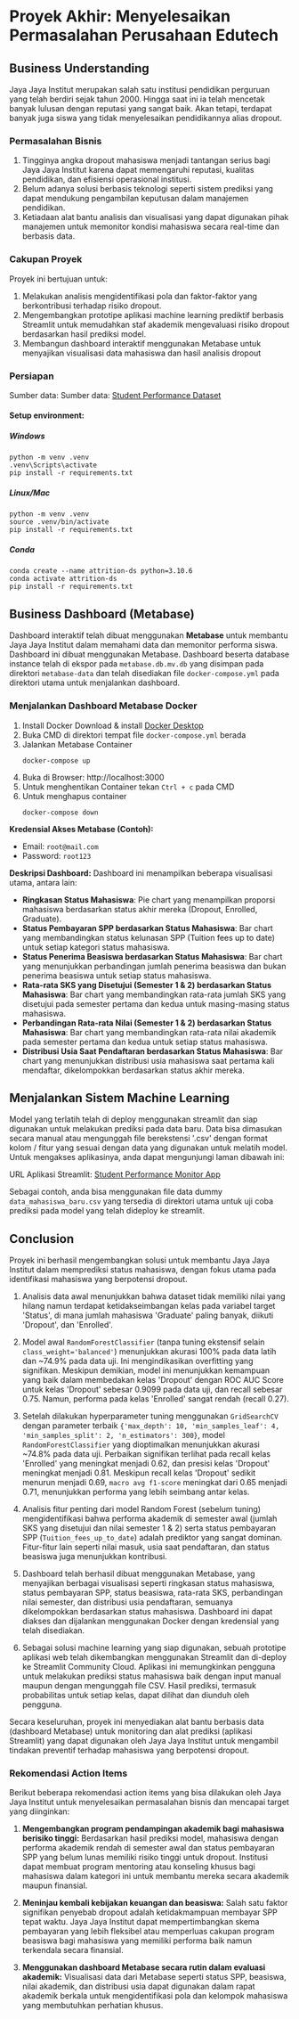 # Proyek Akhir: Menyelesaikan Permasalahan Perusahaan Edutech

## Business Understanding
Jaya Jaya Institut merupakan salah satu institusi pendidikan perguruan yang telah berdiri sejak tahun 2000. Hingga saat ini ia telah mencetak banyak lulusan dengan reputasi yang sangat baik. Akan tetapi, terdapat banyak juga siswa yang tidak menyelesaikan pendidikannya alias dropout.

### Permasalahan Bisnis
1. Tingginya angka dropout mahasiswa menjadi tantangan serius bagi Jaya Jaya Institut karena dapat memengaruhi reputasi, kualitas pendidikan, dan efisiensi operasional institusi.
2. Belum adanya solusi berbasis teknologi seperti sistem prediksi yang dapat mendukung pengambilan keputusan dalam manajemen pendidikan. 
3. Ketiadaan alat bantu analisis dan visualisasi yang dapat digunakan pihak manajemen untuk memonitor kondisi mahasiswa secara real-time dan berbasis data.

### Cakupan Proyek
Proyek ini bertujuan untuk:
1.  Melakukan analisis mengidentifikasi pola dan faktor-faktor yang berkontribusi terhadap risiko dropout.
2.  Mengembangkan prototipe aplikasi machine learning prediktif berbasis Streamlit untuk memudahkan staf akademik mengevaluasi risiko dropout berdasarkan hasil prediksi model.
3. Membangun dashboard interaktif menggunakan Metabase untuk menyajikan visualisasi data mahasiswa dan hasil analisis dropout

### Persiapan

Sumber data: Sumber data: [Student Performance Dataset](https://github.com/dicodingacademy/dicoding_dataset/blob/main/students_performance/data.csv)

#### Setup environment:

##### Windows

```
python -m venv .venv
.venv\Scripts\activate
pip install -r requirements.txt
```
##### Linux/Mac

```
python -m venv .venv
source .venv/bin/activate
pip install -r requirements.txt
```

##### Conda

```
conda create --name attrition-ds python=3.10.6
conda activate attrition-ds
pip install -r requirements.txt
```

## Business Dashboard (Metabase)
Dashboard interaktif telah dibuat menggunakan **Metabase** untuk membantu Jaya Jaya Institut dalam memahami data dan memonitor performa siswa. Dashboard ini dibuat menggunakan Metabase. Dashboard beserta database instance telah di ekspor pada `metabase.db.mv.db` yang disimpan pada direktori `metabase-data` dan telah disediakan file `docker-compose.yml` pada direktori utama untuk menjalankan dashboard.

### Menjalankan Dashboard Metabase Docker

1. Install Docker Download & install [Docker Desktop](https://www.docker.com/products/docker-desktop/)
2. Buka CMD di direktori tempat file `docker-compose.yml` berada
3. Jalankan Metabase Container
   ```
   docker-compose up
   ```
4. Buka di Browser: http://localhost:3000
5. Untuk menghentikan Container tekan `Ctrl + c` pada CMD
6. Untuk menghapus container
   ```
   docker-compose down
   ```

**Kredensial Akses Metabase (Contoh):**
*   Email: `root@mail.com`
*   Password: `root123`

**Deskripsi Dashboard:**
Dashboard ini menampilkan beberapa visualisasi utama, antara lain:
-   **Ringkasan Status Mahasiswa**: Pie chart yang menampilkan proporsi mahasiswa berdasarkan status akhir mereka (Dropout, Enrolled, Graduate).
-   **Status Pembayaran SPP berdasarkan Status Mahasiswa**: Bar chart yang membandingkan status kelunasan SPP (Tuition fees up to date) untuk setiap kategori status mahasiswa.
-   **Status Penerima Beasiswa berdasarkan Status Mahasiswa**: Bar chart yang menunjukkan perbandingan jumlah penerima beasiswa dan bukan penerima beasiswa untuk setiap status mahasiswa.
-   **Rata-rata SKS yang Disetujui (Semester 1 & 2) berdasarkan Status Mahasiswa**: Bar chart yang membandingkan rata-rata jumlah SKS yang disetujui pada semester pertama dan kedua untuk masing-masing status mahasiswa.
-   **Perbandingan Rata-rata Nilai (Semester 1 & 2) berdasarkan Status Mahasiswa**: Bar chart yang membandingkan rata-rata nilai akademik pada semester pertama dan kedua untuk setiap status mahasiswa.
-   **Distribusi Usia Saat Pendaftaran berdasarkan Status Mahasiswa**: Bar chart yang menunjukkan distribusi usia mahasiswa saat pertama kali mendaftar, dikelompokkan berdasarkan status akhir mereka.

## Menjalankan Sistem Machine Learning
Model yang terlatih telah di deploy menggunakan streamlit dan siap digunakan untuk melakukan prediksi pada data baru. Data bisa dimasukan secara manual atau mengunggah file berekstensi '.csv' dengan format kolom / fitur yang sesuai dengan data yang digunakan untuk melatih model. Untuk mengakses aplikasinya, anda dapat mengunjungi laman dibawah ini:

URL Aplikasi Streamlit: [Student Performance Monitor App](https://studentperformancemonitor.streamlit.app/)

Sebagai contoh, anda bisa menggunakan file data dummy `data_mahasiswa_baru.csv` yang tersedia di direktori utama untuk uji coba prediksi pada model yang telah dideploy ke streamlit.

## Conclusion
Proyek ini berhasil mengembangkan solusi untuk membantu Jaya Jaya Institut dalam memprediksi status mahasiswa, dengan fokus utama pada identifikasi mahasiswa yang berpotensi dropout.

1. Analisis data awal menunjukkan bahwa dataset tidak memiliki nilai yang hilang namun terdapat ketidakseimbangan kelas pada variabel target 'Status', di mana jumlah mahasiswa 'Graduate' paling banyak, diikuti 'Dropout', dan 'Enrolled'.

2. Model awal `RandomForestClassifier` (tanpa tuning ekstensif selain `class_weight='balanced'`) menunjukkan akurasi 100% pada data latih dan ~74.9% pada data uji. Ini mengindikasikan overfitting yang signifikan. Meskipun demikian, model ini menunjukkan kemampuan yang baik dalam membedakan kelas 'Dropout' dengan ROC AUC Score untuk kelas 'Dropout' sebesar 0.9099 pada data uji, dan recall sebesar 0.75. Namun, performa pada kelas 'Enrolled' sangat rendah (recall 0.27).

3. Setelah dilakukan hyperparameter tuning menggunakan `GridSearchCV` dengan parameter terbaik `{'max_depth': 10, 'min_samples_leaf': 4, 'min_samples_split': 2, 'n_estimators': 300}`, model `RandomForestClassifier` yang dioptimalkan menunjukkan akurasi ~74.8% pada data uji. Perbaikan signifikan terlihat pada recall kelas 'Enrolled' yang meningkat menjadi 0.62, dan presisi kelas 'Dropout' meningkat menjadi 0.81. Meskipun recall kelas 'Dropout' sedikit menurun menjadi 0.69, `macro avg f1-score` meningkat dari 0.65 menjadi 0.71, menunjukkan performa yang lebih seimbang antar kelas.

4. Analisis fitur penting dari model Random Forest (sebelum tuning) mengidentifikasi bahwa performa akademik di semester awal (jumlah SKS yang disetujui dan nilai semester 1 & 2) serta status pembayaran SPP (`Tuition_fees_up_to_date`) adalah prediktor yang sangat dominan. Fitur-fitur lain seperti nilai masuk, usia saat pendaftaran, dan status beasiswa juga menunjukkan kontribusi.

5. Dashboard telah berhasil dibuat menggunakan Metabase, yang menyajikan berbagai visualisasi seperti ringkasan status mahasiswa, status pembayaran SPP, status beasiswa, rata-rata SKS, perbandingan nilai semester, dan distribusi usia pendaftaran, semuanya dikelompokkan berdasarkan status mahasiswa. Dashboard ini dapat diakses dan dijalankan menggunakan Docker dengan kredensial yang telah disediakan.

6. Sebagai solusi machine learning yang siap digunakan, sebuah prototipe aplikasi web telah dikembangkan menggunakan Streamlit dan di-deploy ke Streamlit Community Cloud. Aplikasi ini memungkinkan pengguna untuk melakukan prediksi status mahasiswa baik dengan input manual maupun dengan mengunggah file CSV. Hasil prediksi, termasuk probabilitas untuk setiap kelas, dapat dilihat dan diunduh oleh pengguna.

Secara keseluruhan, proyek ini menyediakan alat bantu berbasis data (dashboard Metabase) untuk monitoring dan alat prediksi (aplikasi Streamlit) yang dapat digunakan oleh Jaya Jaya Institut untuk mengambil tindakan preventif terhadap mahasiswa yang berpotensi dropout.


### Rekomendasi Action Items
Berikut beberapa rekomendasi action items yang bisa dilakukan oleh Jaya Jaya Institut untuk menyelesaikan permasalahan bisnis dan mencapai target yang diinginkan:

1. **Mengembangkan program pendampingan akademik bagi mahasiswa berisiko tinggi:** Berdasarkan hasil prediksi model, mahasiswa dengan performa akademik rendah di semester awal dan status pembayaran SPP yang belum lunas memiliki risiko tinggi untuk dropout. Institusi dapat membuat program mentoring atau konseling khusus bagi mahasiswa dalam kategori ini untuk membantu mereka secara akademik maupun finansial.

2. **Meninjau kembali kebijakan keuangan dan beasiswa:** Salah satu faktor signifikan penyebab dropout adalah ketidakmampuan membayar SPP tepat waktu. Jaya Jaya Institut dapat mempertimbangkan skema pembayaran yang lebih fleksibel atau memperluas cakupan program beasiswa bagi mahasiswa yang memiliki performa baik namun terkendala secara finansial.

3. **Menggunakan dashboard Metabase secara rutin dalam evaluasi akademik:** Visualisasi data dari Metabase seperti status SPP, beasiswa, nilai akademik, dan distribusi usia dapat digunakan dalam rapat akademik berkala untuk mengidentifikasi pola dan kelompok mahasiswa yang membutuhkan perhatian khusus.
